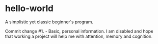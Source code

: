 # hello-world
A simplistic yet classic beginner's program.

Commit change #1. - Basic, personal information.
I am disabled and hope that working a project will help me with attention, memory and cognition.

